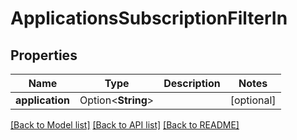 # ApplicationsSubscriptionFilterIn

## Properties

Name | Type | Description | Notes
------------ | ------------- | ------------- | -------------
**application** | Option<**String**> |  | [optional]

[[Back to Model list]](../README.md#documentation-for-models) [[Back to API list]](../README.md#documentation-for-api-endpoints) [[Back to README]](../README.md)


